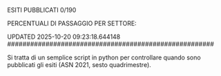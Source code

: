 ESITI PUBBLICATI 0/190 

PERCENTUALI DI PASSAGGIO PER SETTORE:

UPDATED 2025-10-20 09:23:18.644148
###################################################### 

Si tratta di un semplice script in python per controllare quando sono pubblicati gli esiti (ASN 2021, sesto quadrimestre).

